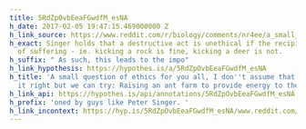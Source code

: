 ```yaml
---
title: 5RdZpOvbEeaFGwdfM_esNA
h_date: 2017-02-05 19:47:15.469000000 Z
h_link_source: https://www.reddit.com/r/biology/comments/nr4ee/a_small_question_of_ethics_for_you_all_i_dont/
h_exact: Singer holds that a destructive act is unethical if the recipient is capable
  of suffering - ie. kicking a rock is fine, kicking a deer is not.
h_suffix: " As such, this leads to the impo"
h_link_hypothesis: https://hypothes.is/a/5RdZpOvbEeaFGwdfM_esNA
h_title: 'A small question of ethics for you all, I don''t assume that we''ll get
  it right but we can try: Raising an ant farm to provide energy to the grid • /r/biology'
h_link_api: https://hypothes.is/api/annotations/5RdZpOvbEeaFGwdfM_esNA
h_prefix: 'oned by guys like Peter Singer. '
h_link_incontext: https://hyp.is/5RdZpOvbEeaFGwdfM_esNA/www.reddit.com/r/biology/comments/nr4ee/a_small_question_of_ethics_for_you_all_i_dont/
---
```


